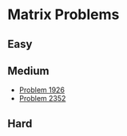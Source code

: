 # Matrix Problems

## Easy

## Medium
- [Problem 1926](../problems/1926_nearest_exit_from_entrance_in_maze/README.md)
- [Problem 2352](../problems/2352_equal_row_and_column_pairs/README.md)

## Hard

